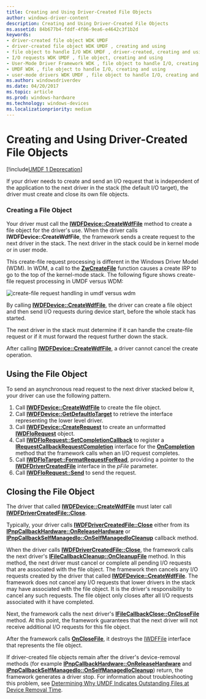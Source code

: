 ```yaml
---
title: Creating and Using Driver-Created File Objects
author: windows-driver-content
description: Creating and Using Driver-Created File Objects
ms.assetid: 84b677b4-fddf-4f06-9ea6-e4642c3f1b2d
keywords:
- driver-created file object WDK UMDF
- driver-created file object WDK UMDF , creating and using
- file object to handle I/O WDK UMDF , driver-created, creating and using
- I/O requests WDK UMDF , file object, creating and using
- User-Mode Driver Framework WDK , file object to handle I/O, creating and using
- UMDF WDK , file object to handle I/O, creating and using
- user-mode drivers WDK UMDF , file object to handle I/O, creating and using
ms.author: windowsdriverdev
ms.date: 04/20/2017
ms.topic: article
ms.prod: windows-hardware
ms.technology: windows-devices
ms.localizationpriority: medium
---
```


# Creating and Using Driver-Created File Objects


[!include[UMDF 1 Deprecation](../umdf-1-deprecation.md)]

If your driver needs to create and send an I/O request that is independent of the application to the next driver in the stack (the default I/O target), the driver must create and close its own file objects.

### Creating a File Object

Your driver must call the [**IWDFDevice::CreateWdfFile**](https://msdn.microsoft.com/library/windows/hardware/ff558828) method to create a file object for the driver's use. When the driver calls **IWDFDevice::CreateWdfFile**, the framework sends a create request to the next driver in the stack. The next driver in the stack could be in kernel mode or in user mode.

This create-file request processing is different in the Windows Driver Model (WDM). In WDM, a call to the [**ZwCreateFile**](https://msdn.microsoft.com/library/windows/hardware/ff566424) function causes a create IRP to go to the top of the kernel-mode stack. The following figure shows create-file request processing in UMDF versus WDM:

![create-file request handling in umdf versus wdm](images/drvrcrtfile.gif)

By calling [**IWDFDevice::CreateWdfFile**](https://msdn.microsoft.com/library/windows/hardware/ff558828), the driver can create a file object and then send I/O requests during device start, before the whole stack has started.

The next driver in the stack must determine if it can handle the create-file request or if it must forward the request further down the stack.

After calling [**IWDFDevice::CreateWdfFile**](https://msdn.microsoft.com/library/windows/hardware/ff558828), a driver cannot cancel the create operation.

## Using the File Object


To send an asynchronous read request to the next driver stacked below it, your driver can use the following pattern.

1.  Call [**IWDFDevice::CreateWdfFile**](https://msdn.microsoft.com/library/windows/hardware/ff558828) to create the file object.
2.  Call [**IWDFDevice::GetDefaultIoTarget**](https://msdn.microsoft.com/library/windows/hardware/ff558831) to retrieve the interface representing the lower level driver.
3.  Call [**IWDFDevice::CreateRequest**](https://msdn.microsoft.com/library/windows/hardware/ff557021) to create an unformatted [**IWDFIoRequest**](https://msdn.microsoft.com/library/windows/hardware/ff558985) object.
4.  Call [**IWDFIoRequest::SetCompletionCallback**](https://msdn.microsoft.com/library/windows/hardware/ff559153) to register a [**IRequestCallbackRequestCompletion**](https://msdn.microsoft.com/library/windows/hardware/ff556904) interface for the [**OnCompletion**](https://msdn.microsoft.com/library/windows/hardware/ff556905) method that the framework calls when an I/O request completes.
5.  Call [**IWDFIoTarget::FormatRequestForRead**](https://msdn.microsoft.com/library/windows/hardware/ff559233), providing a pointer to the [**IWDFDriverCreatedFile**](https://msdn.microsoft.com/library/windows/hardware/ff558895) interface in the *pFile* parameter.
6.  Call [**IWDFIoRequest::Send**](https://msdn.microsoft.com/library/windows/hardware/ff559149) to send the request.

## Closing the File Object


The driver that called [**IWDFDevice::CreateWdfFile**](https://msdn.microsoft.com/library/windows/hardware/ff558828) must later call [**IWDFDriverCreatedFile::Close**](https://msdn.microsoft.com/library/windows/hardware/ff558897).

Typically, your driver calls [**IWDFDriverCreatedFile::Close**](https://msdn.microsoft.com/library/windows/hardware/ff558897) either from its [**IPnpCallbackHardware::OnReleaseHardware**](https://msdn.microsoft.com/library/windows/hardware/ff556768) or [**IPnpCallbackSelfManagedIo::OnSelfManagedIoCleanup**](https://msdn.microsoft.com/library/windows/hardware/ff556780) callback method.

When the driver calls [**IWDFDriverCreatedFile::Close**](https://msdn.microsoft.com/library/windows/hardware/ff558897), the framework calls the next driver's [**IFileCallbackCleanup::OnCleanupFile**](https://msdn.microsoft.com/library/windows/hardware/ff554905) method. In this method, the next driver must cancel or complete all pending I/O requests that are associated with the file object. The framework then cancels any I/O requests created by the driver that called [**IWDFDevice::CreateWdfFile**](https://msdn.microsoft.com/library/windows/hardware/ff558828). The framework does not cancel any I/O requests that lower drivers in the stack may have associated with the file object. It is the driver's responsibility to cancel any such requests. The file object only closes after all I/O requests associated with it have completed.

Next, the framework calls the next driver's [**IFileCallbackClose::OnCloseFile**](https://msdn.microsoft.com/library/windows/hardware/ff554910) method. At this point, the framework guarantees that the next driver will not receive additional I/O requests for this file object.

After the framework calls [**OnCloseFile**](https://msdn.microsoft.com/library/windows/hardware/ff554910), it destroys the [IWDFFile](https://msdn.microsoft.com/library/windows/hardware/ff558912) interface that represents the file object.

If driver-created file objects remain after the driver's device-removal methods (for example [**IPnpCallbackHardware::OnReleaseHardware**](https://msdn.microsoft.com/library/windows/hardware/ff556768) and [**IPnpCallbackSelfManagedIo::OnSelfManagedIoCleanup**](https://msdn.microsoft.com/library/windows/hardware/ff556780)) return, the framework generates a driver stop. For information about troubleshooting this problem, see [Determining Why UMDF Indicates Outstanding Files at Device Removal Time](determining-why-umdf-indicates-outstanding-files-at-device-removal-tim.md).

 

 





